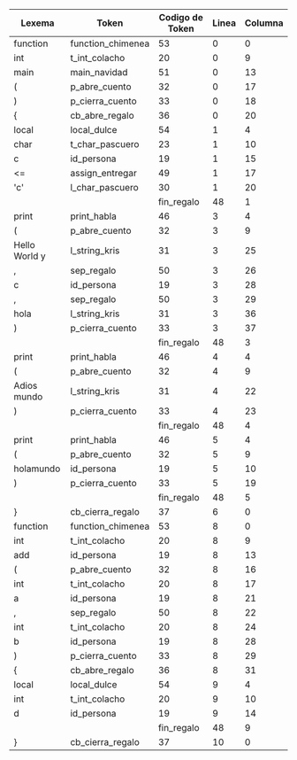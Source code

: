 | Lexema         | Token             | Codigo de Token | Linea | Columna |
| -------------- | ----------------- | --------------- | ----- | ------- |
| function       | function_chimenea | 53              | 0     | 0       |
| int            | t_int_colacho     | 20              | 0     | 9       |
| main           | main_navidad      | 51              | 0     | 13      |
| (              | p_abre_cuento     | 32              | 0     | 17      |
| )              | p_cierra_cuento   | 33              | 0     | 18      |
| {              | cb_abre_regalo    | 36              | 0     | 20      |
| local          | local_dulce       | 54              | 1     | 4       |
| char           | t_char_pascuero   | 23              | 1     | 10      |
| c              | id_persona        | 19              | 1     | 15      |
| <=             | assign_entregar   | 49              | 1     | 17      |
| 'c'            | l_char_pascuero   | 30              | 1     | 20      |
| |              | fin_regalo        | 48              | 1     | 23      |
| print          | print_habla       | 46              | 3     | 4       |
| (              | p_abre_cuento     | 32              | 3     | 9       |
| Hello World y  | l_string_kris     | 31              | 3     | 25      |
| ,              | sep_regalo        | 50              | 3     | 26      |
| c              | id_persona        | 19              | 3     | 28      |
| ,              | sep_regalo        | 50              | 3     | 29      |
| hola           | l_string_kris     | 31              | 3     | 36      |
| )              | p_cierra_cuento   | 33              | 3     | 37      |
| |              | fin_regalo        | 48              | 3     | 38      |
| print          | print_habla       | 46              | 4     | 4       |
| (              | p_abre_cuento     | 32              | 4     | 9       |
| Adios mundo    | l_string_kris     | 31              | 4     | 22      |
| )              | p_cierra_cuento   | 33              | 4     | 23      |
| |              | fin_regalo        | 48              | 4     | 24      |
| print          | print_habla       | 46              | 5     | 4       |
| (              | p_abre_cuento     | 32              | 5     | 9       |
| holamundo      | id_persona        | 19              | 5     | 10      |
| )              | p_cierra_cuento   | 33              | 5     | 19      |
| |              | fin_regalo        | 48              | 5     | 20      |
| }              | cb_cierra_regalo  | 37              | 6     | 0       |
| function       | function_chimenea | 53              | 8     | 0       |
| int            | t_int_colacho     | 20              | 8     | 9       |
| add            | id_persona        | 19              | 8     | 13      |
| (              | p_abre_cuento     | 32              | 8     | 16      |
| int            | t_int_colacho     | 20              | 8     | 17      |
| a              | id_persona        | 19              | 8     | 21      |
| ,              | sep_regalo        | 50              | 8     | 22      |
| int            | t_int_colacho     | 20              | 8     | 24      |
| b              | id_persona        | 19              | 8     | 28      |
| )              | p_cierra_cuento   | 33              | 8     | 29      |
| {              | cb_abre_regalo    | 36              | 8     | 31      |
| local          | local_dulce       | 54              | 9     | 4       |
| int            | t_int_colacho     | 20              | 9     | 10      |
| d              | id_persona        | 19              | 9     | 14      |
| |              | fin_regalo        | 48              | 9     | 15      |
| }              | cb_cierra_regalo  | 37              | 10    | 0       |
